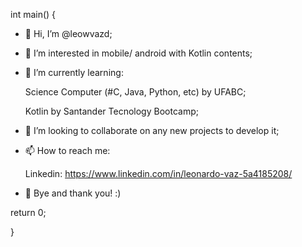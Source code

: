 int main()  {

- 👋 Hi, I’m @leowvazd;

- 👀 I’m interested in mobile/ android with Kotlin contents;

- 🌱 I’m currently learning: 
    
    Science Computer (#C, Java, Python, etc) by UFABC;

    Kotlin by Santander Tecnology Bootcamp;

- 💞️ I’m looking to collaborate on any new projects to develop it;

- 📫 How to reach me:

    Linkedin: https://www.linkedin.com/in/leonardo-vaz-5a4185208/

- 👋 Bye and thank you! :)

return 0;

}
